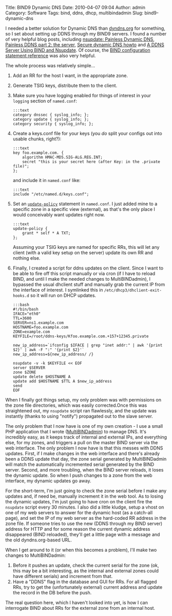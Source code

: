 Title: BIND9 Dynamic DNS
Date: 2010-04-07 09:04
Author: admin
Category: Software
Tags: bind, ddns, dhcp, multibindadmin
Slug: bind9-dynamic-dns

I needed a better solution for Dynamic DNS than
[dyndns.org](http://www.dyndns.org) for something, so I set about
setting up DDNS through my BIND9 servers. I found a number of very
helpful blog posts, including [nsupdate: Painless Dynamic
DNS](http://linux.yyz.us/nsupdate/), [Painless DDNS part 2: the
server](http://linux.yyz.us/dns/ddns-server.html), [Secure dynamic DNS
howto](http://ops.ietf.org/dns/dynupd/secure-ddns-howto.html) and [A
DDNS Server Using BIND and
Nsupdate](http://www.oceanwave.com/technical-resources/unix-admin/nsupdate.html).
Of course, the [BIND configuration statement
reference](http://www.zytrax.com/books/dns/ch7/statements.html) was also
very helpful.

The whole process was relatively simple...

1.  Add an RR for the host I want, in the appropriate zone.
2.  Generate TSIG keys, distribute them to the client.
3.  Make sure you have logging enabled for things of interest in your
    `logging` section of `named.conf`:

        :::text
        category dnssec { syslog_info; };
        category update { syslog_info; };
        category security { syslog_info; };

4.  Create a keys.conf file for your keys (you *do* split your configs
    out into usable chunks, right?):

        :::text
        key foo.example.com. {
            algorithm HMAC-MD5.SIG-ALG.REG.INT;
            secret "this is your secret here (after Key: in the .private file)";
        };

    and include it in `named.conf` like:

        :::text
        include "/etc/named.d/keys.conf";

5.  Set an
    [`update-policy`](http://www.zytrax.com/books/dns/ch7/xfer.html#update-policy)
    statement in `named.conf`. I just added mine to a specific zone in a
    specific view (external), as that's the only place I would
    conceivably want updates right now.

        :::text
        update-policy {
            grant * self * A TXT;
        };

    Assuming your TSIG keys are named for specific RRs, this will let
    any client (with a valid key setup on the server) update its own RR
    and nothing else.

6.  Finally, I created a script for ddns updates on the client. Since I
    want to be able to fire off this script manually or via cron (if I
    have to reload BIND, and until I make the needed changes to
    MultiBINDadmin), I bypassed the usual dhclient stuff and manually
    grab the current IP from the interface of interest. I symlinked this
    in `/etc/dhcp3/dhclient-exit-hooks.d` so it will run on DHCP
    updates.

        :::bash
        #!/bin/bash
        IFACE="eth0"
        TTL=3600
        SERVER=ns1.example.com
        HOSTNAME=foo.example.com
        ZONE=example.com
        KEYFILE=/root/ddns-keys/Kfoo.example.com.+157+12345.private

        new_ip_address=`ifconfig $IFACE | grep "inet addr:" | awk '{print $2}' | awk -F ":" '{print $2}'`
        new_ip_address=${new_ip_address/ /}

        nsupdate -v -k $KEYFILE << EOF
        server $SERVER
        zone $ZONE
        update delete $HOSTNAME A
        update add $HOSTNAME $TTL A $new_ip_address
        send
        EOF

When I finally got things setup, my only problem was with permissions on
the zone file directories, which was easily corrected.Once this was
straightened out, my `nsupdate` script ran flawlessly, and the update
was instantly (thanks to using "notify") propagated out to the slave
server.

The only problem that I now have is one of my own creation - I use a
small PHP application that I wrote
([MultiBINDadmin](http://multibindadmin.jasonantman.com/)) to manage
DNS. It's incredibly easy, as it keeps track of internal and external
IPs, and everything else, for my zones, and triggers a pull on the
master BIND server via the web interface. The only problem I now have is
that this messes with DDNS updates. First, if I make changes in the web
interface and there's already been a DDNS update that day, the zone
serial generated by MultiBINDadmin will match the automatically
incremented serial generated by the BIND server. Second, and more
troubling, when the BIND server reloads, it loses the dynamic update. So
when I push changes to a zone from the web interface, my dynamic updates
go away.

For the short-term, I'm just going to check the zone serial before I
make any updates and, if need be, manually increment it in the web tool.
As to losing the dynamic updates, I'm just going to have cron on the
client fire the `nsupdate` script every 30 minutes. I also did a little
kludge, setup a vhost on one of my web servers to answer for the dynamic
host (as a catch-all page), and set the IP of my web server as the
hard-coded RR address in the zone file. If someone tries to use the new
(DDNS through my BIND server) address for HTTP and for some reason the
current dynamic address disappeared (BIND reloaded), they'll get a
little page with a message and the old dyndns.org-based URL.

When I get around to it (or when this becomes a problem), I'll make two
changes to MultiBINDadmin:

1.  Before it pushes an update, check the current serial for the zone
    (ok, this may be a bit interesting, as the internal and external
    zones could have different serials) and increment from that.
2.  Have a "DDNS" flag in the database and GUI for RRs. For all flagged
    RRs, try to get the (unfortunately external) current address and
    update the record in the DB before the push.

The real question here, which I haven't looked into yet, is how I can
interrogate BIND about RRs for the external zone from an internal host.
